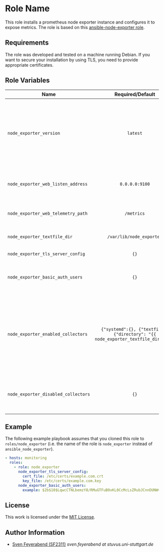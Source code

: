 # Role Name

This role installs a prometheus node exporter instance and configures it to expose metrics.
The role is based on this [ansible-node-exporter role](https://github.com/cloudalchemy/ansible-node-exporter).


## Requirements

The role was developed and tested on a machine running Debian.
If you want to secure your installation by using TLS, you need to provide appropriate certificates.


## Role Variables


| Name                                |                                 Required/Default                                 | Description                                                                                                                                                      |
| ----------------------------------- | :------------------------------------------------------------------------------: | ---------------------------------------------------------------------------------------------------------------------------------------------------------------- |
| `node_exporter_version`             |                                     `latest`                                     | The version of node exporter that should be installed. If empty or set to `latest` the variable will be set to the newest release.                               |
| `node_exporter_web_listen_address`  |                                  `0.0.0.0:9100`                                  | The IP address the service should bind to.                                                                                                                       |
| `node_exporter_web_telemetry_path`  |                                    `/metrics`                                    | Path where the metrics should be served.                                                                                                                         |
| `node_exporter_textfile_dir`        |                             `/var/lib/node_exporter`                             | Directory for the textfile exporter.                                                                                                                             |
| `node_exporter_tls_server_config`   |                                       `{}`                                       | Config for the TLS feature.                                                                                                                                      |
| `node_exporter_basic_auth_users`    |                                       `{}`                                       | List of users and BCRYPT password hashes for basic auth.                                                                                                         |
| `node_exporter_enabled_collectors`  | `{"systemd":{}, {"textfile": {"directory": "{{ node_exporter_textfile_dir}}"}}}` | Collectors that will be enabled and their respective configuration. In addition to the collectors defined here there may be others, that are enabled by default. |
| `node_exporter_disabled_collectors` |                                       `{}`                                       | Collectors that would be enabled by default, but should be disabled.                                                                                             |


## Example

The following example playbook assumes that you cloned this role to `roles/node_exporter`
(i.e. the name of the role is `node_exporter` instead of `ansible_node_exporter`).

```yml
- hosts: monitoring
  roles:
    - role: node_exporter
      node_exporter_tls_server_config:
        cert_file: /etc/certs/example.com.crt
        key_file: /etc/certs/example.com.key
      node_exporter_basic_auth_users:
        example: $2b$10$LqwcCTNLbemzY8/RMuGTFuB0xKL0CcMcLsZRubJCnnDUNWvucjb3K #user example with password example
```


## License

This work is licensed under the [MIT License](./LICENSE).


## Author Information

- [Sven Feyerabend (SF2311)](https://github.com/SF2311) _sven.feyerabend at stuvus.uni-stuttgart.de_
